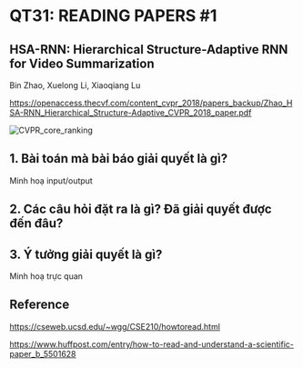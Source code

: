 # QT31: READING PAPERS #1

## HSA-RNN: Hierarchical Structure-Adaptive RNN for Video Summarization 
Bin Zhao, Xuelong Li, Xiaoqiang Lu

https://openaccess.thecvf.com/content_cvpr_2018/papers_backup/Zhao_HSA-RNN_Hierarchical_Structure-Adaptive_CVPR_2018_paper.pdf

![CVPR_core_ranking](https://user-images.githubusercontent.com/79246748/118426941-5e958780-b6f6-11eb-9ff6-a2210d9e749f.png)


## 1. Bài toán mà bài báo giải quyết là gì? 

Minh hoạ input/output


## 2. Các câu hỏi đặt ra là gì? Đã giải quyết được đến đâu?


## 3. Ý tưởng giải quyết là gì?

Minh hoạ trực quan

## Reference 

https://cseweb.ucsd.edu/~wgg/CSE210/howtoread.html

https://www.huffpost.com/entry/how-to-read-and-understand-a-scientific-paper_b_5501628

